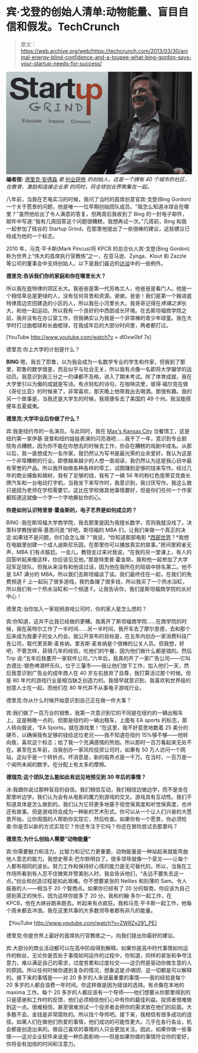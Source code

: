 # 宾·戈登的创始人清单:动物能量、盲目自信和假发。TechCrunch

> 原文：<https://web.archive.org/web/https://techcrunch.com/2013/03/30/animal-energy-blind-confidence-and-a-toupee-what-bing-gordon-says-your-startup-needs-for-success/>

 **[![Screen Shot 2013-03-30 at 12.09.31 AM](img/ba7d73128c01844be8f02f820fc310bf.png)](https://web.archive.org/web/20221205133611/https://beta.techcrunch.com/2013/03/30/animal-energy-blind-confidence-and-a-toupee-what-bing-gordon-says-your-startup-needs-for-success/screen-shot-2013-03-30-at-12-09-31-am/) 编者按:** [德里克·安德森](https://web.archive.org/web/20221205133611/http://twitter.com/derekjandersen) *是* [创业研修](https://web.archive.org/web/20221205133611/http://startupgrind.com/about-us/) *的创始人，这是一个拥有 40 个城市的社区，在教育、激励和连接企业家* *的同时，将全球创业界聚集在一起。*

八年前，当我在艺电实习的时候，我问了当时的首席创意官宾·戈登(Bing Gordon)一个关于愿景的问题，他是唯一一位早期创始团队成员。"我怎么知道冰球会在哪里？"虽然他给出了令人满意的答复，但两周后我收到了 Bing 的一封电子邮件，邮件中写道:“我有几周回答这个问题很糟糕，我想再试一次。”几周前，Bing 和我一起参加了硅谷的 Startup Grind，在那里他提出了一些很棒的建议，这些建议已经成为他的一个标志。

2010 年，马克·平卡斯(Mark Pincus)将 KPCB 的总合伙人宾·戈登(Bing Gordon)称为世界上“伟大的首席执行官教练”之一，在亚马逊、Zynga、Klout 和 Zazzle 等公司的董事会中支持创始人。以下是我们最近的[访谈](https://web.archive.org/web/20221205133611/http://startupgrind.com/2013/03/bing-gordon-partner-kpcb-startup-grind-interview-full-transcript/)中的一些例外。

**德里克:告诉我们你的家庭和你在哪里长大？**

所以我在底特律的郊区长大。我爸爸是第一代苏格兰人，他爸爸是看门人。他是一个相信草总是更绿的人，没有任何背景和资源。谢谢，爸爸！我们是第一个搬进底特律周边农田建造的小区的人，所以我在小河里长大。我哥哥记得在*疼痛之家*长大，和他一起运动。所以我有一个良好的中西部成长环境。在去斯坦福商学院之前，我并没有在办公室工作，但我确实认为我是一个非常棒的青少年球童。我在大学时打过曲棍球和长曲棍球，在我成年后的大部分时间里，两者都打过。

[YouTube http://www.youtube.com/watch?v = dl0xw0bf 7s]

德里克:你上大学的计划是什么？

**BING** 嗯，我去了耶鲁，以为我会成为一名数学专业的学生和作家，但我到了那里，耶鲁的数学很差，而且似乎与社会无关，所以我有点像一名即将大学辍学的运动员。我意识到我三分之一的课都不及格，进入了期末考试。除了体育成就，我在大学里引以为傲的成就是写诗。有点轻松的诗句，在咖啡店里，彼得·福尔克在做《哥伦比亚》的时候来了，非常喜欢，那天晚上他带我出去喝酒。那很有趣。我的另一个故事是，当我还是大学生的时候，我搭便车去了美国的 49 个州。我没能搭便车去夏威夷。

**德里克:大学毕业后你做了什么？**

宾:我是纽约市的一名演员。与此同时，我在 [Max's Kansas City](https://web.archive.org/web/20221205133611/http://en.wikipedia.org/wiki/Max's_Kansas_City) 当餐馆工，这是纽约第一家伊基·波普和纽约娃娃表演的闪亮酒吧……我干了一年，意识到专业剧院有点糟糕，因为你不能在你想去的时候去工作，你会在糟糕的戏剧中成名。从那以后，我一直想成为一名作家。我仍然认为写书是最光荣的业余爱好。我认为这是一个非常糟糕的行业。即使越来越少的人想一直阅读，我仍然认为这是我心目中最有荣誉的产品。所以我开始做各种各样的零工，试图赚到足够的钱来写作。经过几年的商业捕鱼和植树，我有了足够的钱，我有了一辆 56 年的粉红色庞蒂亚克酋长牌汽车和一台电动打字机，当我坐下来写作时，我意识到，我讨厌写作。我这么做只是因为老师在学校需要它。这比在学校做其他事情要好，但是你们任何一个作家都知道这就像一个字一个字地撕扯你的心。

**你是如何认识特里普·霍金斯的，电子艺界是如何成立的？**

BING :我在斯坦福大学商学院，我去那里是因为我擅长数学，否则我就没戏了。决策科学教授彼得·基恩问道:“好吧，斯坦福的 MBA 们，让我们来做一个真正的决定:如果钱不是问题，你们会怎么做？”我说，“你知道那部电影 *[西部世界](https://web.archive.org/web/20221205133611/http://www.youtube.com/watch?v=LcL3eP0Hfy4)？*我想在电脑里创建一个成人迪斯尼乐园，在那里你可以播放真实的故事。”房间里鸦雀无声，MBA 们有点尴尬。一会儿，教授走过来对我说，“在我的另一堂课上，有人的回答听起来像这样，你应该见见他。”那是特里普·霍金斯。我和他一起参加了大学冠军足球队，但我从来没有和他说过话，因为他在我所在的班级中排名第二。他不是 SAT 满分的 MBA。所以我们去斯坦福谈了谈。我们最终住在一起，在我们的免费频道 F 上一起玩了很多游戏，我钓鱼赚了很多钱，所以我买了一个热水浴缸，所以我们有一个热水浴缸和一个频道 F。让我告诉你，我们是斯坦福商学院的派对中心！

德里克:当你加入一家视频游戏公司时，你的家人是怎么想的？

宾:你知道，这并不比我已经做的更糟。我离开了斯坦福商学院……在商学院的时候，我在英特尔工作了一半时间……另一半时间，我开车去了摩尔恩德，去和那个后来成为我妻子的女人约会。我公开宣布的目标是，在五年内创办一家消费科技广告公司，取代里吉斯·麦肯纳。里吉斯·麦肯纳是个很棒的公关人员。但我想，好吧，不管怎样，获得几年的经验，吃他们的午餐，因为他们做什么都是错的。然后 Trip 说:“五年后我要开一家软件公司。”六年后，我真的开了一家广告公司——它叫古德比-银色啤酒杯乐队，位于三藩市——我让他们放下工作，加入他们一天，然后我意识到广告业的成年商人在 40 岁左右放弃了自尊，我打算活过那个时候。但是 80 年代的游戏行业是相当缺乏创造力的。我很早就意识到，我喜欢和世界级的创意人士在一起，而他们在 80 年代并不从事电子游戏行业。

德里克:你从什么时候开始意识到自己正在做一件大事？

宾:我们做了一百万台的销售，我第一次意识到它的不同是在纽约的一辆出租车上。这是稍晚一点的，但那是纽约的一辆出租车，上面有 EA sports 的标志，那人转向我说，“EA Sports。就在游戏里！”在这里，我不好意思地数着 25 美分的硬币，以确保我有足够的钱给这位老兄——我不知道在纽约 15%够不够——他转向我，喜欢这个标志；给了我一个充满感情的熊抱。所以那时一百万看起来无处不在。甚至在五年前，当我创办一家风险投资公司时，如果有 50 万人访问一个网站，这似乎是一个转折点。坏消息是，新的临界点是一千万。在当时，一百万是一个闻所未闻的数字。在分配上有太多的摩擦。

**德瑞克:这个团队怎么能如此有远见地预见到 30 年后的事情？**

冰:我跟你说过那种盲目的自信。我们相信互动，我们相信边做边学，而不是坐在那里听边学。我们认为会有从电影的魔力到游戏的交叉。游戏具有互动性。我们不知道具体是怎么做到的。我们认为它将更多地基于视觉保真度和听觉保真度，也许还有故事。但是游戏将会成为一种新的艺术形式。你可以从一个让人们兴奋的大愿景开始，让你周围的人帮助你实现它，然后检查。如果你有一个愿景，你必须检查:你是否以新的方式实现它？你还专注于它吗？你还在冒险尝试去那里吗？

**德里克:为什么创始人需要“动物能量”**

宾:你需要魅力和活力。比智力和记忆力更重要。动物能量是一种站起来就能弯曲他人意志的能力。我想史蒂夫·巴尔默明白了。很多领导就像一个音叉——让每个人都有相同的波长。努力工作和保持好心情的能力是无可替代的。所以，当我在工作场所看到有人忍不住微笑并赞美别人时，我会告诉他们，“永远不要失去这一点。”创业和创造过程是如此艰难。你不想要紧张的 Nellies 和刻薄的 Sam。令人振奋的人——相当于 20 个智商点。如果你已经有了 20 分的智商，你应该为自己感到真正的快乐，因为这样你就多了 20 分。我和约翰·多尔一起工作，在 KPCB，他在大峡谷跑来跑去。听起来有点疯狂。我和马克·平卡斯一起工作，他每个周末都去冲浪。我在这里共事的大多数领导者都有非凡的能量。

【YouTube http://www.youtube.com/watch?v=ZWRZv291_PE]

德里克:你是世界上最好的首席执行官教练之一。向我们提出你最好的建议。

宾:大部分的商业活动都可以在高中阶段得到解释。如果你是高中时代事情如何运作的粉丝，无论你是否处于事情如何运作的过程中，你知道，同样的紧张和争夺注意力，难以满足自己的需求，过度劳累和过度社交——这仍然是驱动你做生意的人的原因。所以任何时候你遇到复杂的情况，想象这是*合唱团*，这一切都是可以解释的。接下来的事情是——对 20 多岁的人来说最重要的事情——我的经验是每个 20 多岁的人都会浪费一年时间。你这样做是因为错误的选择。有点像在本地的 maxima 工作。每个 20 多岁的人都应该有一个导师——他们想要从你那里得到的只是感谢和工作时的反馈，他们必须相信他们心中有你的最佳利益。投资者很难做到这一点。很难相信，甚至很难测试一个投资者会把你的需求放在他们的前面。大多数不会。金钱是非常腐败的。所以找个导师吧。接下来，我相信有很多成功的途径。如果人们在做他们热爱的事情，他们成功的可能性更大。几乎在各行各业，机会都是创造出来的。做自己喜欢的事情的人只会更加关注。因此，如果你做一些事情——这对企业软件来说是一种负面影响——但是如果你做的事情符合你的爱好，你将会有加倍的时间和注意力。